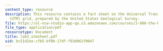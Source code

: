 ```yaml
---
content_type: resource
description: This resource contains a fact sheet on the Universal Transverse Mercator
  (UTM) grid, prepared by the United States Geological Survey.
file: https://ol-ocw-studio-app-qa.s3.amazonaws.com/courses/3-986-the-human-past-introduction-to-archaeology-fall-2006/bc51d2eecfb5bf0b17dff93d061f0047_lab3_utmsheet.pdf
file_type: application/pdf
resourcetype: Document
title: lab3_utmsheet.pdf
uid: bc51d2ee-cfb5-bf0b-17df-f93d061f0047
---
```

